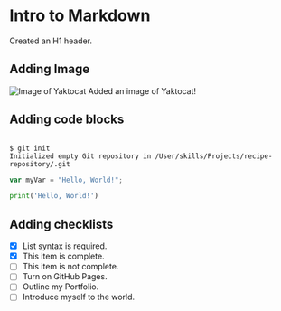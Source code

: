 # Intro to Markdown
Created an H1 header.

## Adding Image
![Image of Yaktocat](https://octodex.github.com/images/yaktocat.png)
Added an image of Yaktocat!

## Adding code blocks

```

```

```
$ git init
Initialized empty Git repository in /User/skills/Projects/recipe-repository/.git
```

``` javascript
var myVar = "Hello, World!";
```

``` python
print('Hello, World!')
```

## Adding checklists
- [X] List syntax is required.
- [X] This item is complete.
- [ ] This item is not complete.
- [ ] Turn on GitHub Pages.
- [ ] Outline my Portfolio.
- [ ] Introduce myself to the world.
